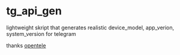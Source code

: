 # tg_api_gen

lightweight skript that generates realistic device_model, app_verion, system_version for telegram

thanks [opentele](https://github.com/thedemons/opentele)

